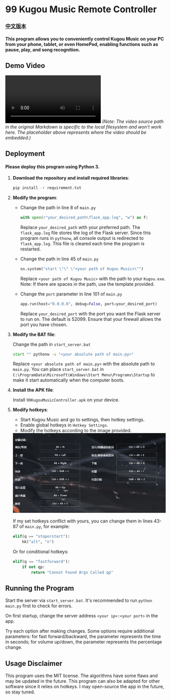 # 99 Kugou Music Remote Controller

### [中文版本]("E:\99之没事写的小程序\homepod\控制电脑\01-github\99KugouMuzicController\readme.md")

#### This program allows you to conveniently control Kugou Music on your PC from your phone, tablet, or even HomePod, enabling functions such as pause, play, and song recognition.

## Demo Video

<video controls> <source src="video.mp4" type="video/mp4"> Your browser does not support the video tag. </video> *(Note: The video source path in the original Markdown is specific to the local filesystem and won't work here. The placeholder above represents where the video should be embedded.)*

## Deployment

#### Please deploy this program using Python 3.

1. **Download the repository and install required libraries**:

   ```bash
   pip install -r requirement.txt
   ```

2. **Modify the program**:

   - Change the path in line 8 of `main.py`

     ```python
     with open(r"your_desired_path\flask_app.log", "w") as f:
     ```

     Replace `your_desired_path` with your preferred path. The `flask_app.log` file stores the log of the Flask server. Since this program runs in `pythonw`, all console output is redirected to `flask_app.log`. This file is cleared each time the program is restarted.

   - Change the path in line 45 of `main.py`

     ```python
     os.system("start \"\" \"<your path of Kugou Music>\"")
     ```

     Replace `<your path of Kugou Music>` with the path to your `Kugou.exe`. Note: If there are spaces in the path, use the template provided.

   - Change the `port` parameter in line 101 of `main.py`

     ```python
     app.run(host="0.0.0.0", debug=False, port=your_desired_port)
     ```

     Replace `your_desired_port` with the port you want the Flask server to run on. The default is 52099. Ensure that your firewall allows the port you have chosen.

3. **Modify the BAT file**:

   Change the path in `start_server.bat`

   ```bat
   start "" pythonw -u "<your absolute path of main.py>"
   ```

   Replace `<your absolute path of main.py>` with the absolute path to `main.py`. You can place `start_server.bat` in `C:\ProgramData\Microsoft\Windows\Start Menu\Programs\Startup` to make it start automatically when the computer boots.

4. **Install the APK file**:

   Install `99KugouMusicController.apk` on your device.

5. **Modify hotkeys**:

   - Start Kugou Music and go to settings, then hotkey settings.
   - Enable global hotkeys in `Hotkey Settings`.
   - Modify the hotkeys according to the image provided.

   <img src="hotkey.png" />

   If my set hotkeys conflict with yours, you can change them in lines 43-87 of `main.py`, for example:

   ```python
   elif(q == "stoporstart"):
       hk("alt", "n")
   ```

   Or for conditional hotkeys:

   ```python
   elif(q == "fastforward"):
       if not qp:
           return "Cannot Found Args Called qp"
   ```

## Running the Program

Start the server via `start_server.bat`. It's recommended to run `python main.py` first to check for errors.

On first startup, change the server address `<your ip>:<your port>` in the app.

Try each option after making changes. Some options require additional parameters: for fast forward/backward, the parameter represents the time in seconds; for volume up/down, the parameter represents the percentage change.

## Usage Disclaimer

This program uses the MIT license. The algorithms have some flaws and may be updated in the future. This program can also be adapted for other software since it relies on hotkeys. I may open-source the app in the future, so stay tuned.